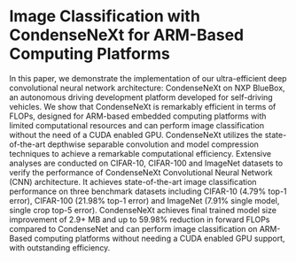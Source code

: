 # Image Classification with CondenseNeXt for ARM-Based Computing Platforms
 In this paper, we demonstrate the implementation of our ultra-efficient deep convolutional neural network architecture: CondenseNeXt on NXP BlueBox, an autonomous driving development platform developed for self-driving vehicles. We show that CondenseNeXt is remarkably efficient in terms of FLOPs, designed for ARM-based embedded computing platforms with limited computational resources and can perform image classification without the need of a CUDA enabled GPU. CondenseNeXt utilizes the state-of-the-art depthwise separable convolution and model compression techniques to achieve a remarkable computational efficiency. Extensive analyses are conducted on CIFAR-10, CIFAR-100 and ImageNet datasets to verify the performance of CondenseNeXt Convolutional Neural Network (CNN) architecture. It achieves state-of-the-art image classification performance on three benchmark datasets including CIFAR-10 (4.79% top-1 error), CIFAR-100 (21.98% top-1 error) and ImageNet (7.91% single model, single crop top-5 error). CondenseNeXt achieves final trained model size improvement of 2.9+ MB and up to 59.98% reduction in forward FLOPs compared to CondenseNet and can perform image classification on ARM-Based computing platforms without needing a CUDA enabled GPU support, with outstanding efficiency.
